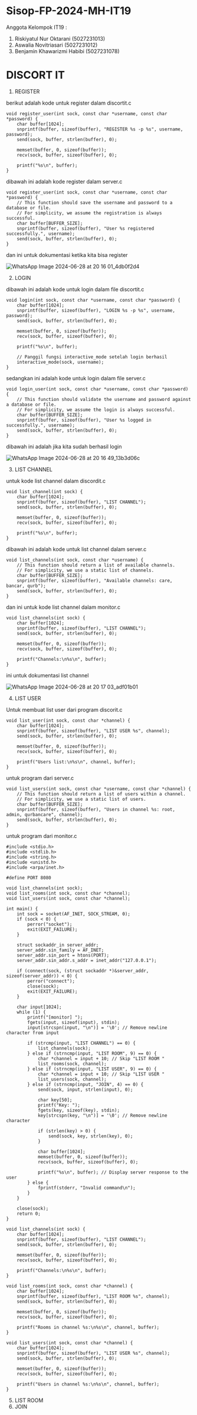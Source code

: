 # Sisop-FP-2024-MH-IT19

Anggota Kelompok IT19 :

1. Riskiyatul Nur Oktarani (5027231013)
2. Aswalia Novitriasari (5027231012)
3. Benjamin Khawarizmi Habibi (5027231078)

# DISCORT IT

1. REGISTER

berikut adalah kode untuk register dalam discortit.c
```
void register_user(int sock, const char *username, const char *password) {
    char buffer[1024];
    snprintf(buffer, sizeof(buffer), "REGISTER %s -p %s", username, password);
    send(sock, buffer, strlen(buffer), 0);
    
    memset(buffer, 0, sizeof(buffer));
    recv(sock, buffer, sizeof(buffer), 0);
    
    printf("%s\n", buffer);
}
```

dibawah ini adalah kode register dalam server.c
```
void register_user(int sock, const char *username, const char *password) {
    // This function should save the username and password to a database or file.
    // For simplicity, we assume the registration is always successful.
    char buffer[BUFFER_SIZE];
    snprintf(buffer, sizeof(buffer), "User %s registered successfully.", username);
    send(sock, buffer, strlen(buffer), 0);
}
```

dan ini untuk dokumentasi ketika kita bisa register

![WhatsApp Image 2024-06-28 at 20 16 01_4db0f2d4](https://github.com/Nopitrasari/Sisop-FP-2024-MH-IT19/assets/151911480/6c98ee17-f98c-46a3-bf9f-49e437de48ee)


2. LOGIN

dibawah ini adalah kode untuk login dalam file discortit.c
```
void login(int sock, const char *username, const char *password) {
    char buffer[1024];
    snprintf(buffer, sizeof(buffer), "LOGIN %s -p %s", username, password);
    send(sock, buffer, strlen(buffer), 0);
    
    memset(buffer, 0, sizeof(buffer));
    recv(sock, buffer, sizeof(buffer), 0);
    
    printf("%s\n", buffer);
    
    // Panggil fungsi interactive_mode setelah login berhasil
    interactive_mode(sock, username);
}
```

sedangkan ini adalah kode untuk login dalam file server.c
```
void login_user(int sock, const char *username, const char *password) {
    // This function should validate the username and password against a database or file.
    // For simplicity, we assume the login is always successful.
    char buffer[BUFFER_SIZE];
    snprintf(buffer, sizeof(buffer), "User %s logged in successfully.", username);
    send(sock, buffer, strlen(buffer), 0);
}
```
dibawah ini adalah jika kita sudah berhasil login

![WhatsApp Image 2024-06-28 at 20 16 49_13b3d06c](https://github.com/Nopitrasari/Sisop-FP-2024-MH-IT19/assets/151911480/47f376ad-e09d-43e8-b582-c2db25521f7d)

3. LIST CHANNEL

untuk kode list channel dalam discordit.c
```
void list_channel(int sock) {
    char buffer[1024];
    snprintf(buffer, sizeof(buffer), "LIST CHANNEL");
    send(sock, buffer, strlen(buffer), 0);
    
    memset(buffer, 0, sizeof(buffer));
    recv(sock, buffer, sizeof(buffer), 0);
    
    printf("%s\n", buffer);
}
```

dibawah ini adalah kode untuk list channel dalam server.c
```
void list_channels(int sock, const char *username) {
    // This function should return a list of available channels.
    // For simplicity, we use a static list of channels.
    char buffer[BUFFER_SIZE];
    snprintf(buffer, sizeof(buffer), "Available channels: care, bancar, qurb");
    send(sock, buffer, strlen(buffer), 0);
}

```

dan ini untuk kode list channel dalam monitor.c
```
void list_channels(int sock) {
    char buffer[1024];
    snprintf(buffer, sizeof(buffer), "LIST CHANNEL");
    send(sock, buffer, strlen(buffer), 0);
    
    memset(buffer, 0, sizeof(buffer));
    recv(sock, buffer, sizeof(buffer), 0);
    
    printf("Channels:\n%s\n", buffer);
}
```

ini untuk dokumentasi list channel

![WhatsApp Image 2024-06-28 at 20 17 03_adf01b01](https://github.com/Nopitrasari/Sisop-FP-2024-MH-IT19/assets/151911480/b44e73da-aa19-4b0a-9e13-72b6127cba1d)

4. LIST USER

Untuk membuat list user dari program discorit.c 
```
void list_user(int sock, const char *channel) {
    char buffer[1024];
    snprintf(buffer, sizeof(buffer), "LIST USER %s", channel);
    send(sock, buffer, strlen(buffer), 0);
    
    memset(buffer, 0, sizeof(buffer));
    recv(sock, buffer, sizeof(buffer), 0);
    
    printf("Users list:\n%s\n", channel, buffer);
}
```
untuk program dari server.c
```
void list_users(int sock, const char *username, const char *channel) {
    // This function should return a list of users within a channel.
    // For simplicity, we use a static list of users.
    char buffer[BUFFER_SIZE];
    snprintf(buffer, sizeof(buffer), "Users in channel %s: root, admin, qurbancare", channel);
    send(sock, buffer, strlen(buffer), 0);
}
```
untuk program dari monitor.c
```
#include <stdio.h>
#include <stdlib.h>
#include <string.h>
#include <unistd.h>
#include <arpa/inet.h>

#define PORT 8080

void list_channels(int sock);
void list_rooms(int sock, const char *channel);
void list_users(int sock, const char *channel);

int main() {
    int sock = socket(AF_INET, SOCK_STREAM, 0);
    if (sock < 0) {
        perror("socket");
        exit(EXIT_FAILURE);
    }

    struct sockaddr_in server_addr;
    server_addr.sin_family = AF_INET;
    server_addr.sin_port = htons(PORT);
    server_addr.sin_addr.s_addr = inet_addr("127.0.0.1");

    if (connect(sock, (struct sockaddr *)&server_addr, sizeof(server_addr)) < 0) {
        perror("connect");
        close(sock);
        exit(EXIT_FAILURE);
    }

    char input[1024];
    while (1) {
        printf("[monitor] ");
        fgets(input, sizeof(input), stdin);
        input[strcspn(input, "\n")] = '\0'; // Remove newline character from input

        if (strcmp(input, "LIST CHANNEL") == 0) {
            list_channels(sock);
        } else if (strncmp(input, "LIST ROOM", 9) == 0) {
            char *channel = input + 10; // Skip "LIST ROOM "
            list_rooms(sock, channel);
        } else if (strncmp(input, "LIST USER", 9) == 0) {
            char *channel = input + 10; // Skip "LIST USER "
            list_users(sock, channel);
        } else if (strncmp(input, "JOIN", 4) == 0) {
            send(sock, input, strlen(input), 0);
            
            char key[50];
            printf("Key: ");
            fgets(key, sizeof(key), stdin);
            key[strcspn(key, "\n")] = '\0'; // Remove newline character

            if (strlen(key) > 0) {
                send(sock, key, strlen(key), 0);
            }
            
            char buffer[1024];
            memset(buffer, 0, sizeof(buffer));
            recv(sock, buffer, sizeof(buffer), 0);
            
            printf("%s\n", buffer); // Display server response to the user
        } else {
            fprintf(stderr, "Invalid command\n");
        }
    }

    close(sock);
    return 0;
}

void list_channels(int sock) {
    char buffer[1024];
    snprintf(buffer, sizeof(buffer), "LIST CHANNEL");
    send(sock, buffer, strlen(buffer), 0);
    
    memset(buffer, 0, sizeof(buffer));
    recv(sock, buffer, sizeof(buffer), 0);
    
    printf("Channels:\n%s\n", buffer);
}

void list_rooms(int sock, const char *channel) {
    char buffer[1024];
    snprintf(buffer, sizeof(buffer), "LIST ROOM %s", channel);
    send(sock, buffer, strlen(buffer), 0);
    
    memset(buffer, 0, sizeof(buffer));
    recv(sock, buffer, sizeof(buffer), 0);
    
    printf("Rooms in channel %s:\n%s\n", channel, buffer);
}

void list_users(int sock, const char *channel) {
    char buffer[1024];
    snprintf(buffer, sizeof(buffer), "LIST USER %s", channel);
    send(sock, buffer, strlen(buffer), 0);
    
    memset(buffer, 0, sizeof(buffer));
    recv(sock, buffer, sizeof(buffer), 0);
    
    printf("Users in channel %s:\n%s\n", channel, buffer);
}
```



5. LIST ROOM
6. JOIN
